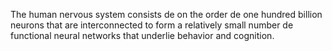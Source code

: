 The human nervous system 
consists de on the order de 
one hundred billion neurons
that are interconnected to 
form a relatively small 
number de functional neural 
networks that underlie 
behavior and cognition.
